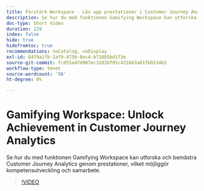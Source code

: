```yaml
---
title: Förstärk Workspace - Lås upp prestationer i Customer Journey Analytics
description: Se hur du med funktionen Gamifying Workspace kan utforska och bemästra Customer Journey Analytics genom prestationer, vilket möjliggör kompetensutveckling och samarbete.
doc-type: Short Video
duration: 229
index: false
hide: true
hidefromtoc: true
recommendations: noCatalog, noDisplay
exl-id: 84f9a1fb-2af9-473b-8ec4-b71085bd1f3e
source-git-commit: fcd55a4fd007ec32d1bf05c431663a01fbb534b5
workflow-type: tm+mt
source-wordcount: '56'
ht-degree: 0%

---
```


# Gamifying Workspace: Unlock Achievement in Customer Journey Analytics

Se hur du med funktionen Gamifying Workspace kan utforska och bemästra Customer Journey Analytics genom prestationer, vilket möjliggör kompetensutveckling och samarbete.

<!-- 72_S102_3442449_228_gamifying-workspace-unlock-achievements-in-customer-journey-analytics -->
>[!VIDEO](https://video.tv.adobe.com/v/3458360/?learn=on&enablevpops=true)
